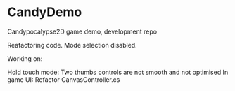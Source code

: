 # CandyDemo
 Candypocalypse2D game demo, development repo


Reafactoring code. Mode selection disabled.

Working on:

Hold touch mode: Two thumbs controls are not smooth and not optimised
In game UI: Refactor CanvasController.cs
